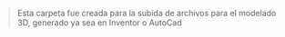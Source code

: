>Esta carpeta fue creada para la subida de archivos para el modelado 3D, generado ya sea en Inventor o AutoCad

